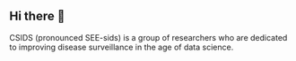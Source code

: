## Hi there 👋

CSIDS (pronounced SEE-sids) is a group of researchers who are dedicated to improving disease surveillance in the age of data science.
